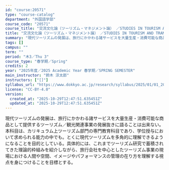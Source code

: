 ```yaml
---
id: "course:20571"
type: "course-catalog"
department: "外国語学部"
course_code: "20571"
course_title: "交流文化論（ツーリズム・マネジメント論） ／STUDIES IN TOURISM AND TRANSNATIONAL"
title: "交流文化論（ツーリズム・マネジメント論） ／STUDIES IN TOURISM AND TRANSNATIONAL"
summary: "現代ツーリズムの発展は、旅行にかかわる諸サービスを大量生産・消費可能な商品として提供するツーリズム／観光関連事業の発展抜きに語ることは出来ない。本科目は、カリキュラム上ツーリズム部門の専門教育科目であり、学位授与において求められる能力の中で…"
tags: []
campus: ""
term: ""
period: "木3／Thu 3"
course_type: "春学期／Spring"
credits: 2
year: "2025年度／2025 Academic Year 春学期／SPRING SEMESTER"
main_instructor: "鈴木 涼太郎"
instructors: ["[]"]
syllabus_url: "https://www.dokkyo.ac.jp/research/syllabus/2025/01/01_20571_ja_JP.html"
license: "CC-BY-4.0"
version:
  created_at: "2025-10-29T12:47:51.635451Z"
  updated_at: "2025-10-29T12:47:51.635451Z"
---
```

現代ツーリズムの発展は、旅行にかかわる諸サービスを大量生産・消費可能な商品として提供するツーリズム／観光関連事業の発展抜きに語ることは出来ない。本科目は、カリキュラム上ツーリズム部門の専門教育科目であり、学位授与において求められる能力の中でも。とくに現代ツーリズムを多角的に理解できるようになることを目的としている。具体的には、これまでツーリズム研究で蓄積されてきた理論的枠組みを紹介しながら、旅行会社を中心としたツーリズム事業の現場における人間や空間、イメージやパフォーマンスの管理の在り方を理解する視点を身につけることを目標とする。
